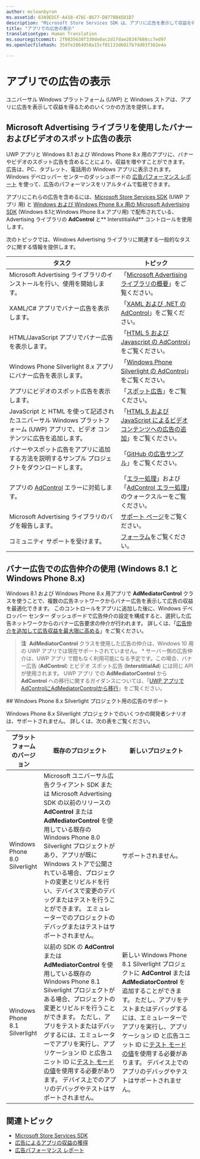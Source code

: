 ```yaml
---
author: mcleanbyron
ms.assetid: 63A9EDCF-A418-476C-8677-D8770B45D1D7
description: "Microsoft Store Services SDK は、アプリに広告を表示して収益を得るためのいくつかの方法を提供します。"
title: "アプリでの広告の表示"
translationtype: Human Translation
ms.sourcegitcommit: 2f0835638f330de0ac2d17dae28347686cc7ed97
ms.openlocfilehash: 35dfe2864958a15cf01133d6017b7dd03f382e4a

---
```


# アプリでの広告の表示


ユニバーサル Windows プラットフォーム (UWP) と Windows ストアは、アプリに広告を表示して収益を得るためのいくつかの方法を提供します。

## Microsoft Advertising ライブラリを使用したバナーおよびビデオのスポット広告の表示

UWP アプリと Windows 8.1 および Windows Phone 8.x 用のアプリに、バナーやビデオのスポット広告を含めることにより、収益を増やすことができます。 広告は、PC、タブレット、電話用の Windows アプリに表示されます。 Windows デベロッパー センターのダッシュボードの [広告パフォーマンス レポート](../publish/advertising-performance-report.md) を使って、広告のパフォーマンスをリアルタイムで監視できます。

アプリにこれらの広告を含めるには、[Microsoft Store Services SDK](http://aka.ms/store-em-sdk) (UWP アプリ 用) と [Windows および Windows Phone 8.x 用の Microsoft Advertising SDK](http://aka.ms/store-8-sdk) (Windows 8.1とWindows Phone 8.x アプリ用) で配布されている、Advertising ライブラリの **AdControl** と** InterstitialAd** コントロールを使用します。


次のトピックでは、Windows Advertising ライブラリに関連する一般的なタスクに関する情報を提供します。

|  タスク    | トピック |               
|----------|-------|
| Microsoft Advertising ライブラリのインストールを行い、使用を開始します。     | 「[Microsoft Advertising ライブラリの概要](get-started-with-microsoft-advertising-libraries.md)」をご覧ください。        |
| XAML/C# アプリでバナー広告を表示します。     | 「[XAML および .NET の AdControl](adcontrol-in-xaml-and--net.md)」をご覧ください。        |
| HTML/JavaScript アプリでバナー広告を表示します。     | 「[HTML 5 および Javascript の AdControl](adcontrol-in-html-5-and-javascript.md)」をご覧ください。        |
| Windows Phone Silverlight 8.x アプリにバナー広告を表示します。     | 「[Windows Phone Silverlight の AdControl](adcontrol-in-windows-phone-silverlight.md)」をご覧ください。        |
| アプリにビデオのスポット広告を表示します。     | 「[スポット広告](interstitial-ads.md)」をご覧ください。       |
| JavaScript と HTML を使って記述されたユニバーサル Windows プラットフォーム (UWP) アプリで、ビデオ コンテンツに広告を追加します。   |  「[HTML 5 および JavaScript によるビデオ コンテンツへの広告の追加](add-advertisements-to-video-content.md)」をご覧ください。  |
| バナーやスポット広告をアプリに追加する方法を説明するサンプル プロジェクトをダウンロードします。     |「[GitHub の広告サンプル](http://aka.ms/githubads)」をご覧ください。       |
| アプリの [AdControl](https://msdn.microsoft.com/library/windows/apps/microsoft.advertising.winrt.ui.adcontrol.aspx) エラーに対処します。     | 「[エラー処理](error-handling-with-advertising-libraries.md)」および「[AdControl エラー処理](adcontrol-error-handling.md)」のウォークスルーをご覧ください。       |
| Microsoft Advertising ライブラリのバグを報告します。     | [サポート ページ](https://go.microsoft.com/fwlink/p/?LinkId=331508)をご覧ください。        |
| コミュニティ サポートを受けます。     | [フォーラム](http://go.microsoft.com/fwlink/p/?LinkId=401266)をご覧ください。       |

                            

## バナー広告での広告仲介の使用 (Windows 8.1 と Windows Phone 8.x)

Windows 8.1 および Windows Phone 8.x 用アプリで **AdMediatorControl** クラスを使うことで、複数の広告ネットワークからバナー広告を表示して広告の収益を最適化できます。 このコントロールをアプリに追加した後に、Windows デベロッパー センター ダッシュボードで広告仲介の設定を構成すると、選択した広告ネットワークからのバナー広告要求の仲介が行われます。 詳しくは、「[広告仲介を追加して広告収益を最大限に高める](https://msdn.microsoft.com/library/windows/apps/xaml/dn864359.aspx)」をご覧ください。

>**注**&nbsp;&nbsp;**AdMediatorControl** クラスを使用した広告の仲介は、Windows 10 用の UWP アプリでは現在サポートされていません。 * サーバー側の広告仲介は、UWP アプリ で間もなく利用可能になる予定です。この場合、バナー広告 (**AdControl**) とビデオ スポット広告 (**InterstitialAd**) には同じ API が使用されます。 UWP アプリ での **AdMediatorControl** から **AdControl** への移行に関するガイダンスについては、「[UWP アプリでAdControlにAdMediatorControlから移行](migrate-from-admediatorcontrol-to-adcontrol.md)」をご覧ください。

<span id="silverlight_support"/>
## Windows Phone 8.x Silverlight プロジェクト用の広告のサポート

Windows Phone 8.x Silverlight プロジェクトでのいくつかの開発者シナリオは、サポートされません。 詳しくは、次の表をご覧ください。

|  プラットフォームのバージョン  |  既存のプロジェクト    |   新しいプロジェクト  |
|-----------------|----------------|--------------|
| Windows Phone 8.0 Silverlight     |  Microsoft ユニバーサル広告クライアント SDK または Microsoft Advertising SDK の以前のリリースの **AdControl** または **AdMediatorControl** を使用している既存の Windows Phone 8.0 Silverlight プロジェクトがあり、アプリが既に Windows ストアで公開されている場合、プロジェクトの変更とリビルドを行い、デバイスで変更のデバッグまたはテストを行うことができます。 エミュレーターでのプロジェクトのデバッグまたはテストはサポートされません。  |  サポートされません。  |
| Windows Phone 8.1 Silverlight    |  以前の SDK の **AdControl** または **AdMediatorControl** を使用している既存の Windows Phone 8.1 Silverlight プロジェクトがある場合、プロジェクトの変更とリビルドを行うことができます。 ただし、アプリをテストまたはデバッグするには、エミュレーターでアプリを実行し、アプリケーション ID と広告ユニット ID に[テスト モードの値](test-mode-values.md)を使用する必要があります。 デバイス上でのアプリのデバッグやテストはサポートされません。  |   新しい Windows Phone 8.1 Silverlight プロジェクトに **AdControl** または **AdMediatorControl** を追加することができます。 ただし、アプリをテストまたはデバッグするには、エミュレーターでアプリを実行し、アプリケーション ID と広告ユニット ID に[テスト モードの値](test-mode-values.md)を使用する必要があります。 デバイス上でのアプリのデバッグやテストはサポートされません。 |

## 関連トピック

* [Microsoft Store Services SDK](microsoft-store-services-sdk.md)
* [広告によるアプリの収益の獲得](http://go.microsoft.com/fwlink/p/?LinkId=699559)
* [広告パフォーマンス レポート](../publish/advertising-performance-report.md)



<!--HONumber=Sep16_HO2-->


